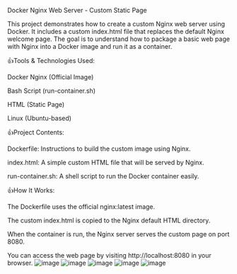 Docker Nginx Web Server - Custom Static Page

This project demonstrates how to create a custom Nginx web server using Docker. It includes a custom index.html file that replaces the default Nginx welcome page. The goal is to understand how 
to package a basic web page with Nginx into a Docker image and run it as a container.

👍Tools & Technologies Used:

Docker
Nginx (Official Image)

Bash Script (run-container.sh)

HTML (Static Page)

Linux (Ubuntu-based)

👍Project Contents:

Dockerfile: Instructions to build the custom image using Nginx.

index.html: A simple custom HTML file that will be served by Nginx.

run-container.sh: A shell script to run the Docker container easily.

👍How It Works:

The Dockerfile uses the official nginx:latest image.

The custom index.html is copied to the Nginx default HTML directory.

When the container is run, the Nginx server serves the custom page on port 8080.

You can access the web page by visiting http://localhost:8080 in your browser.
![image](https://github.com/user-attachments/assets/0a6a3ca5-51b1-4274-9907-13cd9dcbf344)
![image](https://github.com/user-attachments/assets/943761a3-e272-4f5b-b606-4946cc2f691b)
![image](https://github.com/user-attachments/assets/64f496aa-9013-43a6-856e-c36388d77b0d)
![image](https://github.com/user-attachments/assets/d0078908-9ef9-44ee-be56-1ed65ee6296b)
![image](https://github.com/user-attachments/assets/9313159f-49fa-4ff9-a7ac-2630791b7e8f)








